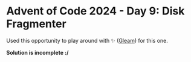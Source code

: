# Advent of Code 2024 - Day 9: Disk Fragmenter

Used this opportunity to play around with ✨ ([Gleam](https://gleam.run)) for this one.

__Solution is incomplete :/__